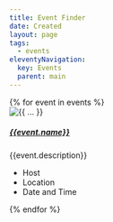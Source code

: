 ```yaml
---
title: Event Finder
date: Created
layout: page
tags:
  - events
eleventyNavigation:
  key: Events
  parent: main
---
```


<div class="container" >
  {% for event in events %} 
  <div class="card" style="width: 18rem;">
    <img src="{{ ... }}" class="card-img-top" alt="{{ ... }}">
    <div class="card-body">
      <h5 class="card-title"><a href="#" class="card-link">{{event.name}}</a></h5>
      <p class="card-text">{{event.description}}</p>
    </div>
    <ul class="list-group list-group-flush">
      <li class="list-group-item">Host</li>
      <li class="list-group-item">Location</li>
      <li class="list-group-item">Date and Time</li>
    </ul>
  </div>
  {% endfor %}
</div>
